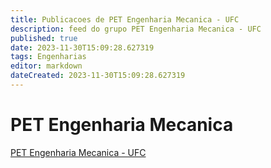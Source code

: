 ```yaml
---
title: Publicacoes de PET Engenharia Mecanica - UFC 
description: feed do grupo PET Engenharia Mecanica - UFC
published: true
date: 2023-11-30T15:09:28.627319
tags: Engenharias
editor: markdown
dateCreated: 2023-11-30T15:09:28.627319
---
```


# PET Engenharia Mecanica
[PET Engenharia Mecanica - UFC](/grupo/42PETEngenhariaMecanicaUFC.md)